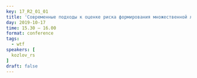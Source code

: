 ```yaml
---
key: 17_R2_01_01
title: 'Современные подходы к оценке риска формирования множественной лекарственной устойчивости возбудителей ИСМП'
day: 2019-10-17
time: 15.30 – 16.00
format: conference
tags:
  - wtf
speakers: [
  kozlov_rs
]
draft: false
---
```

